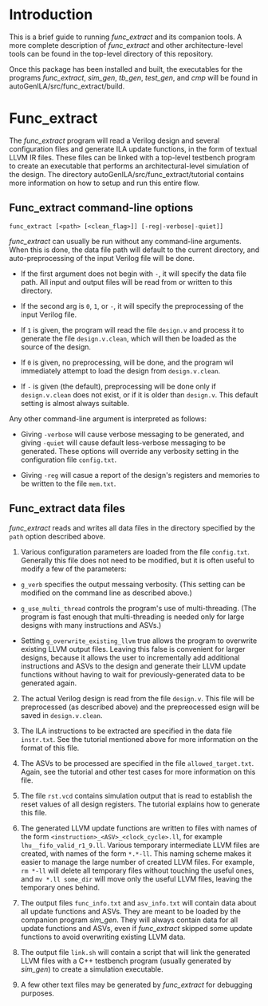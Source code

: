 # Introduction
This is a brief guide to running *func_extract* and its companion tools.  A more complete description of *func_extract* and other architecture-level tools can be found in the top-level directory of this repository.

Once this package has been installed and built, the executables for the programs *func_extract*, *sim_gen*,
*tb_gen*, *test_gen*, and *cmp* will be found in autoGenILA/src/func_extract/build.

# Func_extract

The *func_extract* program will read a Verilog design and several configuration files
and generate ILA update functions, in the form of textual LLVM IR files.  These files can be
linked with a top-level testbench program to create an executable that performs an
architectural-level simulation of the design.  The directory autoGenILA/src/func_extract/tutorial
contains more information on how to setup and run this entire flow.

## Func_extract command-line options

    func_extract [<path> [<clean_flag>]] [-reg|-verbose|-quiet]]

*func_extract* can usually be run without any command-line arguments.  When this is done, the data file path will default to the current directory, and auto-preprocessing of the input Verilog file will be done.

* If the first argument does not begin with `-`, it will specify the data file path.  All input and output files will be read from or written to this directory.

* If the second arg is `0`, `1`, or `-`, it will specify the preprocessing of the input Verilog file.

* If `1` is given, the program will read the file `design.v` and process it to generate the file `design.v.clean`, which will then be loaded as the source of the design.

* If `0` is given, no preprocessing, will be done, and the program wil immediately attempt to load the design from `design.v.clean`.

* If `-` is given (the default), preprocessing will be done only if `design.v.clean` does not exist, or if it is older than `design.v`.  This default setting is almost always suitable.

Any other command-line argument is interpreted as follows:

* Giving `-verbose` will cause verbose messaging to be generated, and giving `-quiet` will cause default less-verbose messaging to be generated.  These options will override any verbosity setting in the configuration file `config.txt`.

* Giving `-reg` will casue a report of the design's registers and memories to be written to the file `mem.txt`.

## Func_extract data files

*func_extract* reads and writes all data files in the directory specified by the `path` option described above.

1. Various configuration parameters are loaded from the file `config.txt`. Generally this file does
not need to be modified, but it is often useful to modify a few of the parameters:

- `g_verb` specifies the output messaing verbosity.  (This setting can be modified on the command line as described above.)

- `g_use_multi_thread` controls the program's use of multi-threading.  (The program is fast enough that multi-threading is needed only for large designs with many instructions and ASVs.)

- Setting `g_overwrite_existing_llvm` true allows the program to overwrite existing LLVM output files.  Leaving this false is convenient for larger designs, because it allows the user to incrementally add additional instructions and ASVs to the design and generate their LLVM update functions without having to wait for previously-generated data to be generated again. 

2. The actual Verilog design is read from the file `design.v`.  This file will be preprocessed
(as described above) and the prepreocessed esign will be saved in `design.v.clean`.

3. The ILA instructions to be extracted are specified in the data file `instr.txt`.  See the tutorial mentioned above for more information on the format of this file.

4. The ASVs to be processed are specified in the file `allowed_target.txt`.  Again, see the tutorial
and other test cases for more information on this file.

5. The file `rst.vcd` contains simulation output that is read to establish the reset values of all
design registers.  The tutorial explains how to generate this file.

6. The generated LLVM update functions are written to files with names of the
form `<instruction>_<ASV>_<clock_cycle>.ll`, for example `lhu__fifo_valid_r1_9.ll`.
Various temporary intermediate LLVM files are created, with names of the form `*.*-ll`.
This naming scheme makes it easier to manage the large number of created LLVM files.  For example,
`rm *-ll` will delete all temporary files without touching the useful ones, and `mv *.ll some_dir`
will move only the useful LLVM files, leaving the temporary ones behind.

7. The output files `func_info.txt` and `asv_info.txt` will contain data about all update
functions and ASVs.  They are meant to be loaded by the companion program *sim_gen*.
They will always contain data for all update functions and ASVs, even if *func_extract* skipped some
update functions to avoid overwriting existing LLVM data.

8. The output file `link.sh` will contain a script that will link the generated LLVM files with
a C++ testbench program (usually generated by *sim_gen*) to create a simulation executable.

9. A few other text files may be generated by *func_extract* for debugging purposes.
